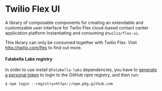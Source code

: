 # Twilio Flex UI

A library of composable components for creating an extendable and customizable user interface for Twilio Flex cloud-based contact center application platform
Instantiating and consuming `@twilio/flex-ui`.

This library can only be consumed together with Twilio Flex. Visit http://twilio.com/flex to find out more.

#### Falabella Labs registry

In order to use install `@falabella-labs` dependencies, you have to [generate a personal token](https://github.com/settings/tokens)
to login to the GitHub npm registry, and then run:

```shell
$ npm login --registry=https://npm.pkg.github.com
```
